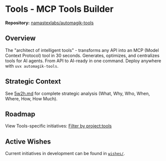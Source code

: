 # Tools - MCP Tools Builder

**Repository:** [namastexlabs/automagik-tools](https://github.com/namastexlabs/automagik-tools)

## Overview

The "architect of intelligent tools" - transforms any API into an MCP (Model Context Protocol) tool in 30 seconds. Generates, optimizes, and centralizes tools for AI agents. From API to AI-ready in one command. Deploy anywhere with `uvx automagik-tools`.

## Strategic Context

See [5w2h.md](5w2h.md) for complete strategic analysis (What, Why, Who, When, Where, How, How Much).

## Roadmap

View Tools-specific initiatives: [Filter by project:tools](https://github.com/orgs/namastexlabs/projects/9?filterQuery=label%3Aproject%3Atools)

## Active Wishes

Current initiatives in development can be found in [`wishes/`](wishes/).
